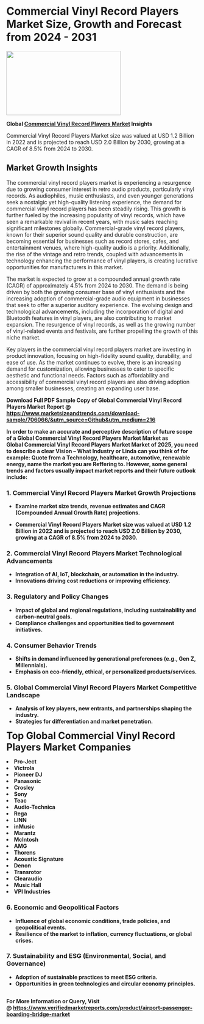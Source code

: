 <H1>Commercial Vinyl Record Players Market Size, Growth and Forecast from 2024 - 2031</H1><img class="aligncenter size-medium wp-image-584254" src="https://thirdeyenews.in/wp-content/uploads/2024/09/Global-Market-Research-300x168.jpeg" alt="" width="300" height="168" /><p><strong>Global&nbsp;<a href="https://www.marketsizeandtrends.com/download-sample/706066/&amp;utm_source=Github&utm_medium=216">Commercial Vinyl Record Players Market</a> Insights</strong></p><p>Commercial Vinyl Record Players Market size was valued at USD 1.2 Billion in 2022 and is projected to reach USD 2.0 Billion by 2030, growing at a CAGR of 8.5% from 2024 to 2030.</p><p><h2>Market Growth Insights</h2> <p>The commercial vinyl record players market is experiencing a resurgence due to growing consumer interest in retro audio products, particularly vinyl records. As audiophiles, music enthusiasts, and even younger generations seek a nostalgic yet high-quality listening experience, the demand for commercial vinyl record players has been steadily rising. This growth is further fueled by the increasing popularity of vinyl records, which have seen a remarkable revival in recent years, with music sales reaching significant milestones globally. Commercial-grade vinyl record players, known for their superior sound quality and durable construction, are becoming essential for businesses such as record stores, cafes, and entertainment venues, where high-quality audio is a priority. Additionally, the rise of the vintage and retro trends, coupled with advancements in technology enhancing the performance of vinyl players, is creating lucrative opportunities for manufacturers in this market.</p> <p><strong></strong></p> <p>The market is expected to grow at a compounded annual growth rate (CAGR) of approximately 4.5% from 2024 to 2030. The demand is being driven by both the growing consumer base of vinyl enthusiasts and the increasing adoption of commercial-grade audio equipment in businesses that seek to offer a superior auditory experience. The evolving design and technological advancements, including the incorporation of digital and Bluetooth features in vinyl players, are also contributing to market expansion. The resurgence of vinyl records, as well as the growing number of vinyl-related events and festivals, are further propelling the growth of this niche market.</p> <p>Key players in the commercial vinyl record players market are investing in product innovation, focusing on high-fidelity sound quality, durability, and ease of use. As the market continues to evolve, there is an increasing demand for customization, allowing businesses to cater to specific aesthetic and functional needs. Factors such as affordability and accessibility of commercial vinyl record players are also driving adoption among smaller businesses, creating an expanding user base.</p> <p><strong></p><p><span class=""><strong>Download Full PDF Sample Copy of Global Commercial Vinyl Record Players Market Report</strong> @ <a href="https://www.marketsizeandtrends.com/download-sample/706066/&amp;utm_source=Github&utm_medium=216" target="_blank">https://www.marketsizeandtrends.com/download-sample/706066/&amp;utm_source=Github&utm_medium=216</a></span></p><p>In order to make an accurate and perceptive description of future scope of a Global&nbsp;Commercial Vinyl Record Players Market Market as Global&nbsp;Commercial Vinyl Record Players Market Market of 2025, you need to describe a clear Vision &ndash; What Industry or Linda can you think of for example: Quote from a Technology, healthcare, automotive, renewable energy, name the market you are Reffering to. However, some general trends and factors usually impact market reports and their future outlook include:</p><h3>1.&nbsp;<strong>Commercial Vinyl Record Players Market Growth Projections</strong></h3><ul><li>Examine market size trends, revenue estimates and CAGR (Compounded Annual Growth Rate) projections.</li><li><p>Commercial Vinyl Record Players Market size was valued at USD 1.2 Billion in 2022 and is projected to reach USD 2.0 Billion by 2030, growing at a CAGR of 8.5% from 2024 to 2030.</p></li></ul><h3>2.&nbsp;<strong>Commercial Vinyl Record Players Market Technological Advancements</strong></h3><ul><li>Integration of AI, IoT, blockchain, or automation in the industry.</li><li>Innovations driving cost reductions or improving efficiency.</li></ul><h3>3.&nbsp;<strong>Regulatory and Policy Changes</strong></h3><ul><li>Impact of global and regional regulations, including sustainability and carbon-neutral goals.</li><li>Compliance challenges and opportunities tied to government initiatives.</li></ul><h3>4.&nbsp;<strong>Consumer Behavior Trends</strong></h3><ul><li>Shifts in demand influenced by generational preferences (e.g., Gen Z, Millennials).</li><li>Emphasis on eco-friendly, ethical, or personalized products/services.</li></ul><h3>5.&nbsp;<strong>Global Commercial Vinyl Record Players Market Competitive Landscape</strong></h3><ul><li>Analysis of key players, new entrants, and partnerships shaping the industry.</li><li>Strategies for differentiation and market penetration.</li></ul><p data-pm-slice="1 1 []"><span style="color: inherit; font-family: inherit; font-size: 25px;">Top Global Commercial Vinyl Record Players Market Companies</span></p><div class="" data-test-id=""><p><li>Pro-Ject</li><li> Victrola</li><li> Pioneer DJ</li><li> Panasonic</li><li> Crosley</li><li> Sony</li><li> Teac</li><li> Audio-Technica</li><li> Rega</li><li> LINN</li><li> inMusic</li><li> Marantz</li><li> Mclntosh</li><li> AMG</li><li> Thorens</li><li> Acoustic Signature</li><li> Denon</li><li> Transrotor</li><li> Clearaudio</li><li> Music Hall</li><li> VPI Industries</li></p></div><h3>6.&nbsp;<strong>Economic and Geopolitical Factors</strong></h3><ul><li>Influence of global economic conditions, trade policies, and geopolitical events.</li><li>Resilience of the market to inflation, currency fluctuations, or global crises.</li></ul><h3>7.&nbsp;<strong>Sustainability and ESG (Environmental, Social, and Governance)</strong></h3><ul><li>Adoption of sustainable practices to meet ESG criteria.</li><li>Opportunities in green technologies and circular economy principles.</li></ul><h2><strong style="font-size: 14px;">For More Information or Query, Visit @&nbsp;</strong><a style="background-color: #ffffff; font-size: 14px;" href="https://www.marketsizeandtrends.com/report/commercial-vinyl-record-players-market/" target="_blank">https://www.verifiedmarketreports.com/product/airport-passenger-boarding-bridge-market</a></h2>
